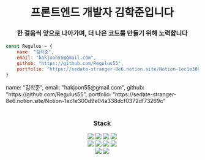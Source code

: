 <h1 align="center">프론트엔드 개발자 김학준입니다</h1>

<h3 align="center">한 걸음씩 앞으로 나아가며, 더 나은 코드를 만들기 위해 노력합니다</h3>

```javascript
const Regulus = {
    name: "김학준",
    email: "hakjoon55@gmail.com",
    github: "https://github.com/Regulus55",
    portfolio: "https://sedate-stranger-8e6.notion.site/Notion-1ec1e300d9e04a338dcf0372df73269c"
}
````
<div align="center">
    <div align="left">
        name: "김학준",
        email: "hakjoon55@gmail.com",
        github: "https://github.com/Regulus55",
        portfolio: "https://sedate-stranger-8e6.notion.site/Notion-1ec1e300d9e04a338dcf0372df73269c"
    </div>
</div>

<br/>

<div align="center">
    <h3>Stack</h3>
        <img src="https://img.shields.io/badge/HTML-E34F26?style=&logo=HTML5&logoColor=white"/>
        <img src="https://img.shields.io/badge/CSS-1572B6?style=&logo=CSS3&logoColor=white"/>
        <img src="https://img.shields.io/badge/JavaScript-F7DF1E?style=&logo=JavaScript&logoColor=white"/>
        <img src="https://img.shields.io/badge/TypeScript-3178C6?style=&logo=TypeScript&logoColor=white"/>
    <br/>
        <img src="https://img.shields.io/badge/React-61DAFB?style=&logo=React&logoColor=white"/>
        <img src="https://img.shields.io/badge/React%20Hook%20Form-EC5990?style=&logo=reacthookform&logoColor=white"/>
        <img src="https://img.shields.io/badge/React%20Query-FF4154?style=&logo=reactquery&logoColor=white"/>
        <img src="https://img.shields.io/badge/Axios-5A29E4?style=&logo=axios&logoColor=white"/>
    <br/>
        <img src="https://img.shields.io/badge/Git-F05032?style=&logo=Git&logoColor=white"/>
        <img src="https://img.shields.io/badge/GitHub-181717?style=&logo=GitHub&logoColor=white"/>
</div>  


